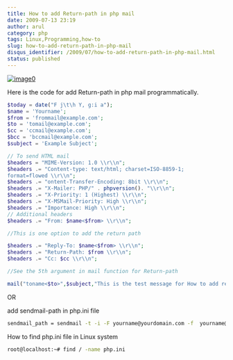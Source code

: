 ```yaml
---
title: How to add Return-path in php mail
date: 2009-07-13 23:19
author: arul
category: php
tags: Linux,Programming,how-to
slug: how-to-add-return-path-in-php-mail
disqus_identifier: /2009/07/how-to-add-return-path-in-php-mail.html
status: published
---
```


[![image0](http://3.bp.blogspot.com/_Tq9uaJI0Xww/SlyTV7ulT3I/AAAAAAAAFFE/gSyRbeYFT1M/s320/php.png)](http://3.bp.blogspot.com/_Tq9uaJI0Xww/SlyTV7ulT3I/AAAAAAAAFFE/gSyRbeYFT1M/s1600-h/php.png)

Here is the code for add Return-path in php mail programmatically.

``` php
$today = date("F j\t\h Y, g:i a");
$name = 'Yourname';
$from = 'frommail@example.com';
$to = 'tomail@example.com';
$cc = 'ccmail@example.com';
$bcc = 'bccmail@example.com';
$subject = 'Example Subject';

// To send HTML mail
$headers = "MIME-Version: 1.0 \\r\\n";
$headers .= "Content-type: text/html; charset=ISO-8859-1;
format=flowed \\r\\n";
$headers .= "ontent-Transfer-Encoding: 8bit \\r\\n";
$headers .= "X-Mailer: PHP/" . phpversion(). "\\r\\n";
$headers .= "X-Priority: 1 (Highest) \\r\\n";
$headers .= "X-MSMail-Priority: High \\r\\n";
$headers .= "Importance: High \\r\\n";
// Additional headers
$headers .= "From: $name<$from> \\r\\n";

//This is one option to add the return path

$headers .= "Reply-To: $name<$from> \\r\\n";
$headers .= "Return-Path: $from \\r\\n";
$headers .= "Cc: $cc \\r\\n";

//See the 5th argument in mail function for Return-path

mail("toname<$to>",$subject,"This is the test message for How to add return path in the php mail function.",$headers,"-f $from");
```

OR

add sendmail-path in php.ini file

``` bash
sendmail_path = sendmail -t -i -F yourname@yourdomain.com -f  yourname@yourdomain.com
```

How to find php.ini file in Linux system

``` bash
root@localhost:~# find / -name php.ini
```
